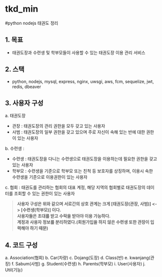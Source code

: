# tkd_min

#python nodejs 태권도 정리

## 1. 목표
 - 태권도장과 수련생 및 학부모들이 사용할 수 있는 태권도장 이용 관리 서비스

## 2. 스택
 - python, nodejs, mysql, express, nginx, uwsgi, aws, fcm, sequelize, jwt, redis, dbeaver

## 3. 사용자 구성
 a. 태권도장
  - 관장 : 태권도장의 관리 권한을 모두 갖고 있는 사용자
  - 사범 : 태권도장의 일부 권한을 갖고 있으며 주로 자신이 속해 있는 반에 대한 권한이 있는 사용자
 
 b. 수련생 :
  - 수련생 : 태권도장을 다니는 수련생으로 태권도장을 이용하는데 필요한 권한을 갖고 있는 사용자
  - 학부모 : 수련생을 기준으로 학부모 또는 친척 등 보호자를 상징하며, 이용시 속한 수련생을 기준으로 이용권한이 있는 사용자
 
 c. 협회 : 태권도를 관리하는 협회의 대표 계정, 해당 지역의 협회별로 태권도장의 데이터를 조회할 수 있는 권한이 있는 사용자 
 
 > **사용자 구성은 위와 같으며 서로간의 상호 관계는 크게 [태권도장(관장, 사범)] <-> [수련생(학부모)] 이다.**</br>
 > **사용자들은 초대를 받고 수락을 받아야 이용 가능하다.**</br>
 > **계정과 사용자 정보를 분리하였다.(회원가입을 하지 않은 수련생 또한 관장이 입력해야 하기 때문)**</br>

## 4. 코드 구성
 a. Association(협회)
 b. Car(차량)
 c. Dojang(도장)
 d. Class(반)
 e. kwanjang(관장)
 f. Sabum(사범)
 g. Student(수련생)
 h. Parents(학부모)
 i. User(사용자)
 j. Util(기능)
